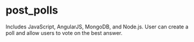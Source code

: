 # post_polls
Includes JavaScript, AngularJS, MongoDB, and Node.js.
User can create a poll and allow users to vote on the best answer.
